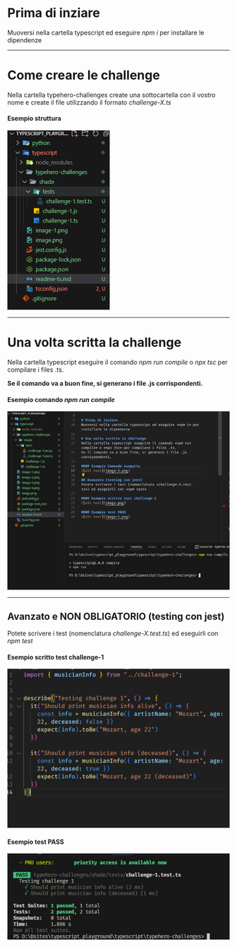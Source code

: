 # Prima di inziare
Muoversi nella cartella typescript ed eseguire *npm i* per installare le dipendenze

* * *

# Come creare le challenge
Nella cartella typehero-challenges create una sottocartella con il vostro nome e create il file utilizzando il formato *challenge-X.ts*

#### Esempio struttura
![alt text](image-2.png)

* * *

# Una volta scritta la challenge
Nella cartella typescript eseguire il comando *npm run compile* o *npx tsc* per compilare i files .ts.

__Se il comando va a buon fine, si generano i file .js corrispondenti.__

#### Esempio comando *npm run compile*
![alt text](image-5.png)

* * *

## Avanzato e NON OBLIGATORIO (testing con jest)
Potete scrivere i test (nomenclatura *challenge-X.test.ts*) ed eseguirli con *npm test*

#### Esempio scritto test challenge-1
![alt text](image.png)

#### Esempio test PASS
![alt text](image-1.png)